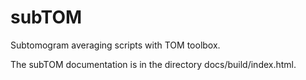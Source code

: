 # subTOM

Subtomogram averaging scripts with TOM toolbox.

The subTOM documentation is in the directory docs/build/index.html.

